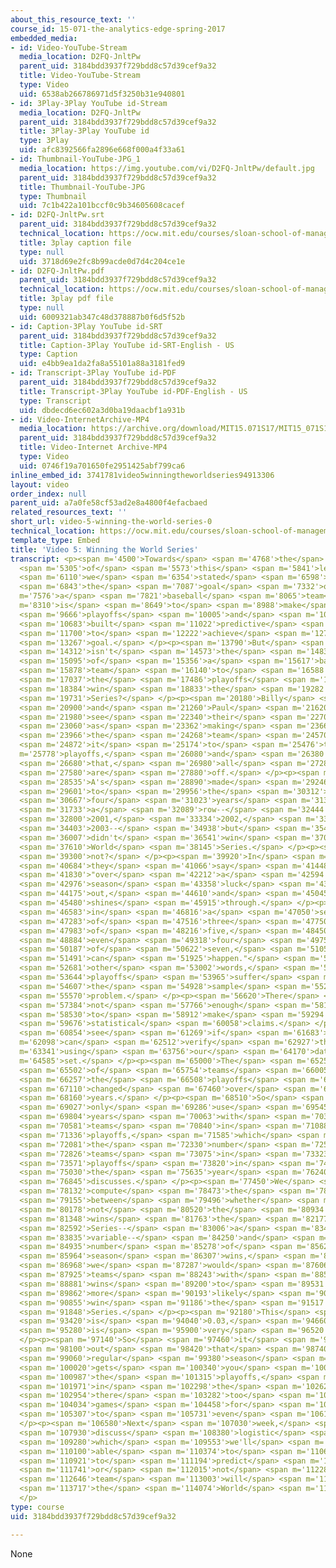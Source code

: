 ```yaml
---
about_this_resource_text: ''
course_id: 15-071-the-analytics-edge-spring-2017
embedded_media:
- id: Video-YouTube-Stream
  media_location: D2FQ-JnltPw
  parent_uid: 3184bdd3937f729bdd8c57d39cef9a32
  title: Video-YouTube-Stream
  type: Video
  uid: 6538ab266786971d5f3250b31e940801
- id: 3Play-3Play YouTube id-Stream
  media_location: D2FQ-JnltPw
  parent_uid: 3184bdd3937f729bdd8c57d39cef9a32
  title: 3Play-3Play YouTube id
  type: 3Play
  uid: afc8392566fa2896e668f000a4f33a61
- id: Thumbnail-YouTube-JPG_1
  media_location: https://img.youtube.com/vi/D2FQ-JnltPw/default.jpg
  parent_uid: 3184bdd3937f729bdd8c57d39cef9a32
  title: Thumbnail-YouTube-JPG
  type: Thumbnail
  uid: 7c1b422a101bccf0c9b34605608cacef
- id: D2FQ-JnltPw.srt
  parent_uid: 3184bdd3937f729bdd8c57d39cef9a32
  technical_location: https://ocw.mit.edu/courses/sloan-school-of-management/15-071-the-analytics-edge-spring-2017/linear-regression/moneyball-the-power-of-sports-analytics/video-5-winning-the-world-series/video-5-winning-the-world-series-0/D2FQ-JnltPw.srt
  title: 3play caption file
  type: null
  uid: 3718d69e2fc8b99acde0d7d4c204ce1e
- id: D2FQ-JnltPw.pdf
  parent_uid: 3184bdd3937f729bdd8c57d39cef9a32
  technical_location: https://ocw.mit.edu/courses/sloan-school-of-management/15-071-the-analytics-edge-spring-2017/linear-regression/moneyball-the-power-of-sports-analytics/video-5-winning-the-world-series/video-5-winning-the-world-series-0/D2FQ-JnltPw.pdf
  title: 3play pdf file
  type: null
  uid: 6009321ab347c48d378887b0f6d5f52b
- id: Caption-3Play YouTube id-SRT
  parent_uid: 3184bdd3937f729bdd8c57d39cef9a32
  title: Caption-3Play YouTube id-SRT-English - US
  type: Caption
  uid: e4bb9ea1da2fa8a55101a88a3181fed9
- id: Transcript-3Play YouTube id-PDF
  parent_uid: 3184bdd3937f729bdd8c57d39cef9a32
  title: Transcript-3Play YouTube id-PDF-English - US
  type: Transcript
  uid: dbdecd6ec602a3d0ba19daacbf1a931b
- id: Video-InternetArchive-MP4
  media_location: https://archive.org/download/MIT15.071S17/MIT15_071S17_Session_2.3.09_300k.mp4
  parent_uid: 3184bdd3937f729bdd8c57d39cef9a32
  title: Video-Internet Archive-MP4
  type: Video
  uid: 0746f19a701650fe2951425abf799ca6
inline_embed_id: 3741781video5winningtheworldseries94913306
layout: video
order_index: null
parent_uid: a7a0fe58cf53ad2e8a4800f4efacbaed
related_resources_text: ''
short_url: video-5-winning-the-world-series-0
technical_location: https://ocw.mit.edu/courses/sloan-school-of-management/15-071-the-analytics-edge-spring-2017/linear-regression/moneyball-the-power-of-sports-analytics/video-5-winning-the-world-series/video-5-winning-the-world-series-0
template_type: Embed
title: 'Video 5: Winning the World Series'
transcript: <p><span m='4500'>Towards</span> <span m='4768'>the</span> <span m='5036'>beginning</span>
  <span m='5305'>of</span> <span m='5573'>this</span> <span m='5841'>lecture,</span>
  <span m='6110'>we</span> <span m='6354'>stated</span> <span m='6598'>that</span>
  <span m='6843'>the</span> <span m='7087'>goal</span> <span m='7332'>of</span> <span
  m='7576'>a</span> <span m='7821'>baseball</span> <span m='8065'>team</span> <span
  m='8310'>is</span> <span m='8649'>to</span> <span m='8988'>make</span> <span m='9327'>the</span>
  <span m='9666'>playoffs</span> <span m='10005'>and</span> <span m='10344'>we</span>
  <span m='10683'>built</span> <span m='11022'>predictive</span> <span m='11361'>models</span>
  <span m='11700'>to</span> <span m='12222'>achieve</span> <span m='12745'>this</span>
  <span m='13267'>goal.</span> </p><p><span m='13790'>But</span> <span m='14051'>why</span>
  <span m='14312'>isn't</span> <span m='14573'>the</span> <span m='14834'>goal</span>
  <span m='15095'>of</span> <span m='15356'>a</span> <span m='15617'>baseball</span>
  <span m='15878'>team</span> <span m='16140'>to</span> <span m='16588'>win</span>
  <span m='17037'>the</span> <span m='17486'>playoffs</span> <span m='17935'>or</span>
  <span m='18384'>win</span> <span m='18833'>the</span> <span m='19282'>World</span>
  <span m='19731'>Series?</span> </p><p><span m='20180'>Billy</span> <span m='20540'>Beane</span>
  <span m='20900'>and</span> <span m='21260'>Paul</span> <span m='21620'>Depodesta</span>
  <span m='21980'>see</span> <span m='22340'>their</span> <span m='22700'>job</span>
  <span m='23060'>as</span> <span m='23362'>making</span> <span m='23664'>sure</span>
  <span m='23966'>the</span> <span m='24268'>team</span> <span m='24570'>makes</span>
  <span m='24872'>it</span> <span m='25174'>to</span> <span m='25476'>the</span> <span
  m='25778'>playoffs,</span> <span m='26080'>and</span> <span m='26380'>after</span>
  <span m='26680'>that,</span> <span m='26980'>all</span> <span m='27280'>bets</span>
  <span m='27580'>are</span> <span m='27880'>off.</span> </p><p><span m='28180'>The</span>
  <span m='28535'>A's</span> <span m='28890'>made</span> <span m='29246'>it</span>
  <span m='29601'>to</span> <span m='29956'>the</span> <span m='30312'>playoffs</span>
  <span m='30667'>four</span> <span m='31023'>years</span> <span m='31378'>in</span>
  <span m='31733'>a</span> <span m='32089'>row--</span> <span m='32444'>2000,</span>
  <span m='32800'>2001,</span> <span m='33334'>2002,</span> <span m='33869'>and</span>
  <span m='34403'>2003--</span> <span m='34938'>but</span> <span m='35472'>they</span>
  <span m='36007'>didn't</span> <span m='36541'>win</span> <span m='37076'>the</span>
  <span m='37610'>World</span> <span m='38145'>Series.</span> </p><p><span m='38680'>Why</span>
  <span m='39300'>not?</span> </p><p><span m='39920'>In</span> <span m='40302'>Moneyball,</span>
  <span m='40684'>they</span> <span m='41066'>say</span> <span m='41448'>that</span>
  <span m='41830'>"over</span> <span m='42212'>a</span> <span m='42594'>long</span>
  <span m='42976'>season</span> <span m='43358'>luck</span> <span m='43740'>evens</span>
  <span m='44175'>out,</span> <span m='44610'>and</span> <span m='45045'>skill</span>
  <span m='45480'>shines</span> <span m='45915'>through.</span> </p><p><span m='46350'>But</span>
  <span m='46583'>in</span> <span m='46816'>a</span> <span m='47050'>series</span>
  <span m='47283'>of</span> <span m='47516'>three</span> <span m='47750'>out</span>
  <span m='47983'>of</span> <span m='48216'>five,</span> <span m='48450'>or</span>
  <span m='48884'>even</span> <span m='49318'>four</span> <span m='49753'>out</span>
  <span m='50187'>of</span> <span m='50622'>seven,</span> <span m='51056'>anything</span>
  <span m='51491'>can</span> <span m='51925'>happen."</span> <span m='52360'>In</span>
  <span m='52681'>other</span> <span m='53002'>words,</span> <span m='53323'>the</span>
  <span m='53644'>playoffs</span> <span m='53965'>suffer</span> <span m='54286'>from</span>
  <span m='54607'>the</span> <span m='54928'>sample</span> <span m='55249'>size</span>
  <span m='55570'>problem.</span> </p><p><span m='56620'>There</span> <span m='57002'>are</span>
  <span m='57384'>not</span> <span m='57766'>enough</span> <span m='58148'>games</span>
  <span m='58530'>to</span> <span m='58912'>make</span> <span m='59294'>any</span>
  <span m='59676'>statistical</span> <span m='60058'>claims.</span> </p><p><span m='60440'>Let's</span>
  <span m='60854'>see</span> <span m='61269'>if</span> <span m='61683'>we</span> <span
  m='62098'>can</span> <span m='62512'>verify</span> <span m='62927'>this</span> <span
  m='63341'>using</span> <span m='63756'>our</span> <span m='64170'>data</span> <span
  m='64585'>set.</span> </p><p><span m='65000'>The</span> <span m='65251'>number</span>
  <span m='65502'>of</span> <span m='65754'>teams</span> <span m='66005'>in</span>
  <span m='66257'>the</span> <span m='66508'>playoffs</span> <span m='66760'>has</span>
  <span m='67110'>changed</span> <span m='67460'>over</span> <span m='67810'>the</span>
  <span m='68160'>years.</span> </p><p><span m='68510'>So</span> <span m='68768'>let's</span>
  <span m='69027'>only</span> <span m='69286'>use</span> <span m='69545'>the</span>
  <span m='69804'>years</span> <span m='70063'>with</span> <span m='70322'>eight</span>
  <span m='70581'>teams</span> <span m='70840'>in</span> <span m='71088'>the</span>
  <span m='71336'>playoffs,</span> <span m='71585'>which</span> <span m='71833'>was</span>
  <span m='72081'>the</span> <span m='72330'>number</span> <span m='72578'>of</span>
  <span m='72826'>teams</span> <span m='73075'>in</span> <span m='73323'>the</span>
  <span m='73571'>playoffs</span> <span m='73820'>in</span> <span m='74425'>2002,</span>
  <span m='75030'>the</span> <span m='75635'>year</span> <span m='76240'>Moneyball</span>
  <span m='76845'>discusses.</span> </p><p><span m='77450'>We</span> <span m='77791'>can</span>
  <span m='78132'>compute</span> <span m='78473'>the</span> <span m='78814'>correlation</span>
  <span m='79155'>between</span> <span m='79496'>whether</span> <span m='79837'>or</span>
  <span m='80178'>not</span> <span m='80520'>the</span> <span m='80934'>team</span>
  <span m='81348'>wins</span> <span m='81763'>the</span> <span m='82177'>World</span>
  <span m='82592'>Series--</span> <span m='83006'>a</span> <span m='83421'>binary</span>
  <span m='83835'>variable--</span> <span m='84250'>and</span> <span m='84592'>the</span>
  <span m='84935'>number</span> <span m='85278'>of</span> <span m='85621'>regular</span>
  <span m='85964'>season</span> <span m='86307'>wins,</span> <span m='86650'>since</span>
  <span m='86968'>we</span> <span m='87287'>would</span> <span m='87606'>expect</span>
  <span m='87925'>teams</span> <span m='88243'>with</span> <span m='88562'>more</span>
  <span m='88881'>wins</span> <span m='89200'>to</span> <span m='89531'>be</span>
  <span m='89862'>more</span> <span m='90193'>likely</span> <span m='90524'>to</span>
  <span m='90855'>win</span> <span m='91186'>the</span> <span m='91517'>World</span>
  <span m='91848'>Series.</span> </p><p><span m='92180'>This</span> <span m='92800'>correlation</span>
  <span m='93420'>is</span> <span m='94040'>0.03,</span> <span m='94660'>which</span>
  <span m='95280'>is</span> <span m='95900'>very</span> <span m='96520'>low.</span>
  </p><p><span m='97140'>So</span> <span m='97460'>it</span> <span m='97780'>turns</span>
  <span m='98100'>out</span> <span m='98420'>that</span> <span m='98740'>winning</span>
  <span m='99060'>regular</span> <span m='99380'>season</span> <span m='99700'>games</span>
  <span m='100020'>gets</span> <span m='100340'>you</span> <span m='100660'>to</span>
  <span m='100987'>the</span> <span m='101315'>playoffs,</span> <span m='101643'>but</span>
  <span m='101971'>in</span> <span m='102298'>the</span> <span m='102626'>playoffs,</span>
  <span m='102954'>there</span> <span m='103282'>too</span> <span m='103610'>few</span>
  <span m='104034'>games</span> <span m='104458'>for</span> <span m='104882'>luck</span>
  <span m='105307'>to</span> <span m='105731'>even</span> <span m='106155'>out.</span>
  </p><p><span m='106580'>Next</span> <span m='107030'>week,</span> <span m='107480'>we'll</span>
  <span m='107930'>discuss</span> <span m='108380'>logistic</span> <span m='108830'>regression,</span>
  <span m='109280'>which</span> <span m='109553'>we'll</span> <span m='109827'>be</span>
  <span m='110100'>able</span> <span m='110374'>to</span> <span m='110647'>use</span>
  <span m='110921'>to</span> <span m='111194'>predict</span> <span m='111468'>whether</span>
  <span m='111741'>or</span> <span m='112015'>not</span> <span m='112289'>the</span>
  <span m='112646'>team</span> <span m='113003'>will</span> <span m='113360'>win</span>
  <span m='113717'>the</span> <span m='114074'>World</span> <span m='114431'>Series.</span>
  </p>
type: course
uid: 3184bdd3937f729bdd8c57d39cef9a32

---
```

None